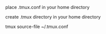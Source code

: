 place .tmux.conf in your home directory

create .tmux directory in your home directory

tmux source-file ~/.tmux.conf
